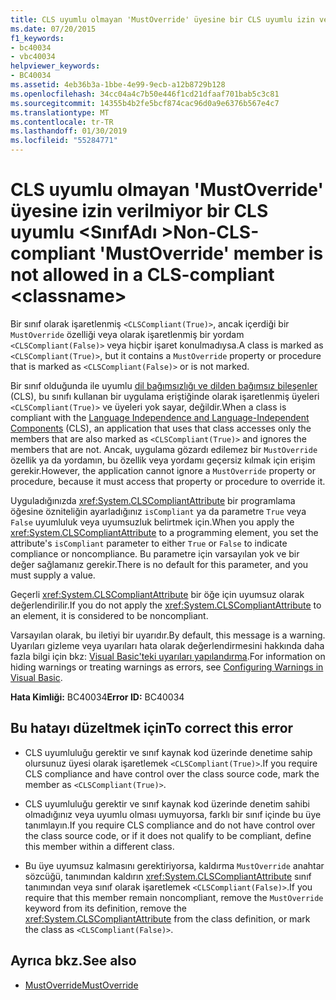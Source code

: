 ```yaml
---
title: CLS uyumlu olmayan 'MustOverride' üyesine bir CLS uyumlu izin verilmez <classname>
ms.date: 07/20/2015
f1_keywords:
- bc40034
- vbc40034
helpviewer_keywords:
- BC40034
ms.assetid: 4eb36b3a-1bbe-4e99-9ecb-a12b8729b128
ms.openlocfilehash: 34cc04a4c7b50e446f1cd21dfaaf701bab5c3c81
ms.sourcegitcommit: 14355b4b2fe5bcf874cac96d0a9e6376b567e4c7
ms.translationtype: MT
ms.contentlocale: tr-TR
ms.lasthandoff: 01/30/2019
ms.locfileid: "55284771"
---
```

# <a name="non-cls-compliant-mustoverride-member-is-not-allowed-in-a-cls-compliant-classname"></a><span data-ttu-id="5db96-102">CLS uyumlu olmayan 'MustOverride' üyesine izin verilmiyor bir CLS uyumlu \<SınıfAdı ></span><span class="sxs-lookup"><span data-stu-id="5db96-102">Non-CLS-compliant 'MustOverride' member is not allowed in a CLS-compliant \<classname></span></span>
<span data-ttu-id="5db96-103">Bir sınıf olarak işaretlenmiş `<CLSCompliant(True)>`, ancak içerdiği bir `MustOverride` özelliği veya olarak işaretlenmiş bir yordam `<CLSCompliant(False)>` veya hiçbir işaret konulmadıysa.</span><span class="sxs-lookup"><span data-stu-id="5db96-103">A class is marked as `<CLSCompliant(True)>`, but it contains a `MustOverride` property or procedure that is marked as `<CLSCompliant(False)>` or is not marked.</span></span>  
  
 <span data-ttu-id="5db96-104">Bir sınıf olduğunda ile uyumlu [dil bağımsızlığı ve dilden bağımsız bileşenler](../../standard/language-independence-and-language-independent-components.md) (CLS), bu sınıfı kullanan bir uygulama eriştiğinde olarak işaretlenmiş üyeleri `<CLSCompliant(True)>` ve üyeleri yok sayar, değildir.</span><span class="sxs-lookup"><span data-stu-id="5db96-104">When a class is compliant with the [Language Independence and Language-Independent Components](../../standard/language-independence-and-language-independent-components.md) (CLS), an application that uses that class accesses only the members that are also marked as `<CLSCompliant(True)>` and ignores the members that are not.</span></span> <span data-ttu-id="5db96-105">Ancak, uygulama gözardı edilemez bir `MustOverride` özellik ya da yordamın, bu özellik veya yordamı geçersiz kılmak için erişim gerekir.</span><span class="sxs-lookup"><span data-stu-id="5db96-105">However, the application cannot ignore a `MustOverride` property or procedure, because it must access that property or procedure to override it.</span></span>  
  
 <span data-ttu-id="5db96-106">Uyguladığınızda <xref:System.CLSCompliantAttribute> bir programlama öğesine özniteliğin ayarladığınız `isCompliant` ya da parametre `True` veya `False` uyumluluk veya uyumsuzluk belirtmek için.</span><span class="sxs-lookup"><span data-stu-id="5db96-106">When you apply the <xref:System.CLSCompliantAttribute> to a programming element, you set the attribute's `isCompliant` parameter to either `True` or `False` to indicate compliance or noncompliance.</span></span> <span data-ttu-id="5db96-107">Bu parametre için varsayılan yok ve bir değer sağlamanız gerekir.</span><span class="sxs-lookup"><span data-stu-id="5db96-107">There is no default for this parameter, and you must supply a value.</span></span>  
  
 <span data-ttu-id="5db96-108">Geçerli <xref:System.CLSCompliantAttribute> bir öğe için uyumsuz olarak değerlendirilir.</span><span class="sxs-lookup"><span data-stu-id="5db96-108">If you do not apply the <xref:System.CLSCompliantAttribute> to an element, it is considered to be noncompliant.</span></span>  
  
 <span data-ttu-id="5db96-109">Varsayılan olarak, bu iletiyi bir uyarıdır.</span><span class="sxs-lookup"><span data-stu-id="5db96-109">By default, this message is a warning.</span></span> <span data-ttu-id="5db96-110">Uyarıları gizleme veya uyarıları hata olarak değerlendirmesini hakkında daha fazla bilgi için bkz: [Visual Basic'teki uyarıları yapılandırma](/visualstudio/ide/configuring-warnings-in-visual-basic).</span><span class="sxs-lookup"><span data-stu-id="5db96-110">For information on hiding warnings or treating warnings as errors, see [Configuring Warnings in Visual Basic](/visualstudio/ide/configuring-warnings-in-visual-basic).</span></span>  
  
 <span data-ttu-id="5db96-111">**Hata Kimliği:** BC40034</span><span class="sxs-lookup"><span data-stu-id="5db96-111">**Error ID:** BC40034</span></span>  
  
## <a name="to-correct-this-error"></a><span data-ttu-id="5db96-112">Bu hatayı düzeltmek için</span><span class="sxs-lookup"><span data-stu-id="5db96-112">To correct this error</span></span>  
  
-   <span data-ttu-id="5db96-113">CLS uyumluluğu gerektir ve sınıf kaynak kod üzerinde denetime sahip olursunuz üyesi olarak işaretlemek `<CLSCompliant(True)>`.</span><span class="sxs-lookup"><span data-stu-id="5db96-113">If you require CLS compliance and have control over the class source code, mark the member as `<CLSCompliant(True)>`.</span></span>  
  
-   <span data-ttu-id="5db96-114">CLS uyumluluğu gerektir ve sınıf kaynak kod üzerinde denetim sahibi olmadığınız veya uyumlu olması uymuyorsa, farklı bir sınıf içinde bu üye tanımlayın.</span><span class="sxs-lookup"><span data-stu-id="5db96-114">If you require CLS compliance and do not have control over the class source code, or if it does not qualify to be compliant, define this member within a different class.</span></span>  
  
-   <span data-ttu-id="5db96-115">Bu üye uyumsuz kalmasını gerektiriyorsa, kaldırma `MustOverride` anahtar sözcüğü, tanımından kaldırın <xref:System.CLSCompliantAttribute> sınıf tanımından veya sınıf olarak işaretlemek `<CLSCompliant(False)>`.</span><span class="sxs-lookup"><span data-stu-id="5db96-115">If you require that this member remain noncompliant, remove the `MustOverride` keyword from its definition, remove the <xref:System.CLSCompliantAttribute> from the class definition, or mark the class as `<CLSCompliant(False)>`.</span></span>  
  
## <a name="see-also"></a><span data-ttu-id="5db96-116">Ayrıca bkz.</span><span class="sxs-lookup"><span data-stu-id="5db96-116">See also</span></span>
- [<span data-ttu-id="5db96-117">MustOverride</span><span class="sxs-lookup"><span data-stu-id="5db96-117">MustOverride</span></span>](../../visual-basic/language-reference/modifiers/mustoverride.md)

